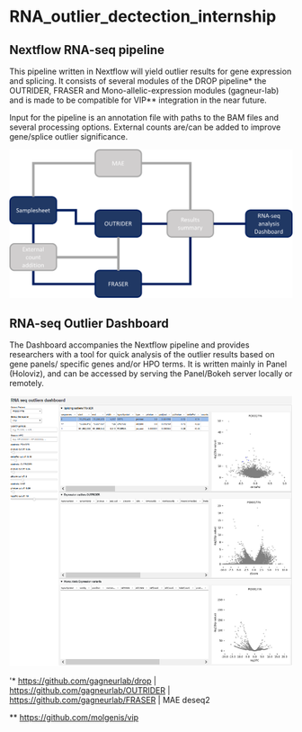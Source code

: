 # RNA_outlier_dectection_internship

## Nextflow RNA-seq pipeline
This pipeline written in Nextflow will yield outlier results for gene expression and splicing. It consists of several modules of the DROP pipeline* the OUTRIDER, FRASER and Mono-allelic-expression modules (gagneur-lab) and is made to be compatible for VIP** integration in the near future.

Input for the pipeline is an annotation file with paths to the BAM files and several processing options.
External counts are/can be added to improve gene/splice outlier significance.

![plot](https://github.com/Timniem/RNA_outlier_dectection_internship/blob/main/flowchart_example_pipeline_analysis.png)

## RNA-seq Outlier Dashboard
The Dashboard accompanies the Nextflow pipeline and provides researchers with a tool for quick analysis of the outlier results based on gene panels/ specific genes and/or HPO terms.
It is written mainly in Panel (Holoviz), and can be accessed by serving the Panel/Bokeh server locally or remotely.

![plot](https://github.com/Timniem/RNA_outlier_dectection_internship/blob/main/RNA-seq%20outlier%20analysis.PNG)


'* https://github.com/gagneurlab/drop | https://github.com/gagneurlab/OUTRIDER | https://github.com/gagneurlab/FRASER | MAE deseq2

** https://github.com/molgenis/vip
